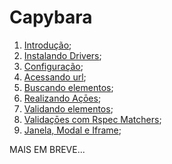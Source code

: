 # Capybara

1. [Introdução](https://github.com/brunobatista25/best_archer/blob/master/tests/Capybara/01-introducao.md);
2. [Instalando Drivers](https://github.com/brunobatista25/best_archer/blob/master/tests/Capybara/02-instalando_drivers.md);
3. [Configuração](https://github.com/brunobatista25/best_archer/blob/master/tests/Capybara/03-configurando_projeto.md);
4. [Acessando url](https://github.com/brunobatista25/best_archer/blob/master/tests/Capybara/04-acessando_url.md);
5. [Buscando elementos](https://github.com/brunobatista25/best_archer/blob/master/tests/Capybara/05-buscando_elementos.md);
6. [Realizando Açōes](https://github.com/brunobatista25/best_archer/blob/master/tests/Capybara/06-realizando_acoes.md);
7. [Validando elementos](https://github.com/brunobatista25/best_archer/blob/master/tests/Capybara/07-validando_elementos.md);
8. [Validaçōes com Rspec Matchers](https://github.com/brunobatista25/best_archer/blob/master/tests/Capybara/08-validacoes_com_rspec_matchers.md);
9. [Janela, Modal e Iframe](https://github.com/brunobatista25/best_archer/blob/master/tests/Capybara/09-janelas_modal_iframe.md);

MAIS EM BREVE...
